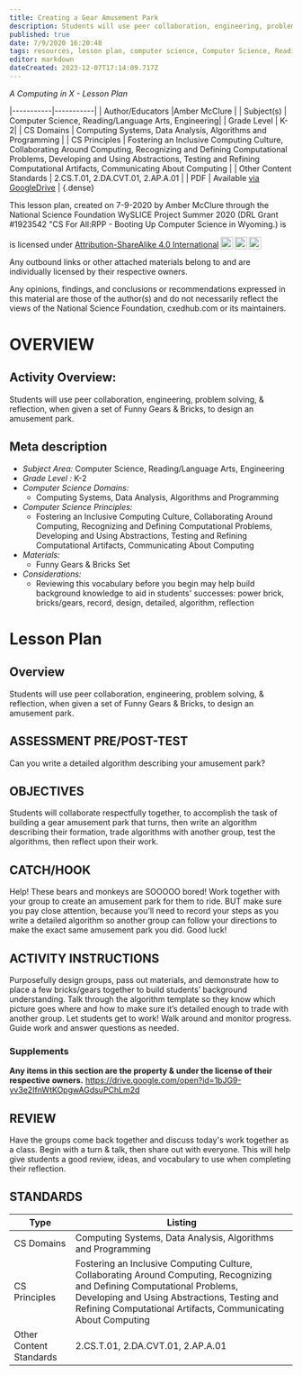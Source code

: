 ```yaml
---
title: Creating a Gear Amusement Park
description: Students will use peer collaboration, engineering, problem solving, & reflection, when given a set of Funny Gears & Bricks, to design an amusement park.
published: true
date: 7/9/2020 16:20:48
tags: resources, lesson plan, computer science, Computer Science, Reading/Language Arts, Engineering 
editor: markdown
dateCreated: 2023-12-07T17:14:09.717Z
---
```

*A Computing in X - Lesson Plan*

|-----------|-----------|
| Author/Educators |Amber McClure |
| Subject(s) | Computer Science, Reading/Language Arts, Engineering|
| Grade Level | K-2|
| CS Domains | Computing Systems, Data Analysis, Algorithms and Programming |
| CS Principles | Fostering an Inclusive Computing Culture, Collaborating Around Computing, Recognizing and Defining Computational Problems, Developing and Using Abstractions, Testing and Refining Computational Artifacts, Communicating About Computing |
| Other Content Standards | 2.CS.T.01, 2.DA.CVT.01, 2.AP.A.01 | 
| PDF | Available [via GoogleDrive](https://drive.google.com/open?id=1aht7mPpLJz-HJsNx3IODkf_wm75jXd-H) |
{.dense}






This lesson plan, created on 7-9-2020 by Amber McClure through the National Science Foundation WySLICE Project Summer 2020 (DRL Grant #1923542 "CS For All:RPP - Booting Up Computer Science in Wyoming.) is  <p xmlns:cc="http://creativecommons.org/ns#" >  is licensed under <a href="http://creativecommons.org/licenses/by-sa/4.0/?ref=chooser-v1" target="_blank" rel="license noopener noreferrer" style="display:inline-block;">Attribution-ShareAlike 4.0 International<img style="height:22px!important;margin-left:3px;vertical-align:text-bottom;" src="https://mirrors.creativecommons.org/presskit/icons/cc.svg?ref=chooser-v1"><img style="height:22px!important;margin-left:3px;vertical-align:text-bottom;" src="https://mirrors.creativecommons.org/presskit/icons/by.svg?ref=chooser-v1"><img style="height:22px!important;margin-left:3px;vertical-align:text-bottom;" src="https://mirrors.creativecommons.org/presskit/icons/sa.svg?ref=chooser-v1"></a></p>


Any outbound links or other attached materials belong to and are individually licensed by their respective owners. 


Any opinions, findings, and conclusions or recommendations expressed in this material are those of the author(s) and do not necessarily reflect the views of the National Science Foundation, cxedhub.com or its maintainers.


# OVERVIEW
## Activity Overview:  
Students will use peer collaboration, engineering, problem solving, & reflection, when given a set of Funny Gears & Bricks, to design an amusement park.
## Meta description
+ *Subject Area:* Computer Science, Reading/Language Arts, Engineering 
+ *Grade Level :* K-2 
+ *Computer Science Domains:*
   + Computing Systems, Data Analysis, Algorithms and Programming
+ *Computer Science Principles:*
   + Fostering an Inclusive Computing Culture, Collaborating Around Computing, Recognizing and Defining Computational Problems, Developing and Using Abstractions, Testing and Refining Computational Artifacts, Communicating About Computing
+ *Materials:* 
   + Funny Gears & Bricks Set
+ *Considerations:*
   + Reviewing this vocabulary before you begin may help build background knowledge to aid in students' successes:  power brick, bricks/gears, record, design, detailed, algorithm, reflection


# Lesson Plan
## Overview
Students will use peer collaboration, engineering, problem solving, & reflection, when given a set of Funny Gears & Bricks, to design an amusement park.
## ASSESSMENT PRE/POST-TEST
Can you write a detailed algorithm describing your amusement park?
## OBJECTIVES
Students will collaborate respectfully together, to accomplish the task of building a gear amusement park that turns, then write an algorithm describing their formation, trade algorithms with another group, test the algorithms, then reflect upon their work.


## CATCH/HOOK
Help!  These bears and monkeys are SOOOOO bored!  Work together with your group to create an amusement park for them to ride.  BUT make sure you pay close attention, because you’ll need to record your steps as you write a detailed algorithm so another group can follow your directions to make the exact same amusement park you did.  Good luck!


## ACTIVITY INSTRUCTIONS
Purposefully design groups, pass out materials, and demonstrate how to place a few bricks/gears together to build students’ background understanding.  Talk through the algorithm template so they know which picture goes where and how to make sure it’s detailed enough to trade with another group.  Let students get to work!  Walk around and monitor progress.  Guide work and answer questions as needed.


### Supplements
**Any items in this section are the property & under the license of their respective owners.**
https://drive.google.com/open?id=1bJG9-yv3e2IfnWtKOpgwAGdsuPChLm2d




## REVIEW
Have the groups come back together and discuss today's work together as a class.  Begin with a turn & talk, then share out with everyone.  This will help give students a good review, ideas, and vocabulary to use when completing their reflection.
## STANDARDS        
| Type | Listing | 
|-----------|-----------|
| CS Domains  | Computing Systems, Data Analysis, Algorithms and Programming|
| CS Principles   | Fostering an Inclusive Computing Culture, Collaborating Around Computing, Recognizing and Defining Computational Problems, Developing and Using Abstractions, Testing and Refining Computational Artifacts, Communicating About Computing|
| Other Content Standards | 2.CS.T.01, 2.DA.CVT.01, 2.AP.A.01  |